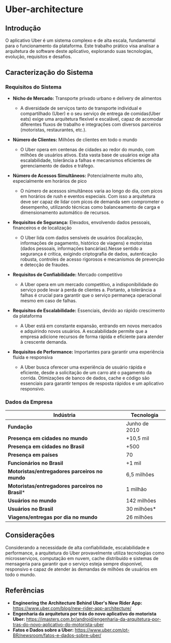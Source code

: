 # Uber-architecture
## Introdução

O aplicativo Uber é um sistema complexo e de alta escala, fundamental para o funcionamento da plataforma. Este trabalho prático visa analisar a arquitetura de software deste aplicativo, explorando suas tecnologias, evolução, requisitos e desafios.

## Caracterização do Sistema

### Requisitos do Sistema

*   **Nicho de Mercado:** Transporte privado urbano e delivery de alimentos
    - A diversidade de serviços tanto de transporte individual e compartilhado (Uber)  e o seu serviço de entrega de comidas(Uber eats) exige uma arquitetura flexível e escalável, capaz de acomodar diferentes fluxos de trabalho e integrações com diversos parceiros (motoristas, restaurantes, etc.).
    
*   **Número de Clientes:** Milhões de clientes em todo o mundo
    - O Uber opera em centenas de cidades ao redor do mundo, com milhões de usuários ativos. Esta vasta base de usuários exige alta escalabilidade, tolerância a falhas e mecanismos eficientes de gerenciamento de dados e tráfego.
  
*   **Número de Acessos Simultâneos:** Potencialmente muito alto, especialmente em horários de pico
    - O número de acessos simultâneos varia ao longo do dia, com picos em horários de rush e eventos especiais. Com isso a arquitetura deve ser capaz de lidar com picos de demanda sem comprometer o desempenho, utilizando técnicas como balanceamento de carga e dimensionamento automático de recursos.
  
*   **Requisitos de Segurança:** Elevados, envolvendo dados pessoais, financeiros e de localização
    - O Uber lida com dados sensíveis de usuários (localização, informações de pagamento, histórico de viagens) e motoristas (dados pessoais, informações bancárias).Nesse sentido a segurança é crítica, exigindo criptografia de dados, autenticação robusta, controles de acesso rigorosos e mecanismos de prevenção e detecção de fraudes.
      
*   **Requisitos de Confiabilidade:** Mercado competitivo
    - A Uber opera em um mercado  competitivo, a indisponibilidade do serviço pode levar à perda de clientes a. Portanto, a tolerância a falhas é crucial para garantir que o serviço permaneça operacional mesmo em caso de falhas.
      
*   **Requisitos de Escalabilidade:** Essenciais, devido ao rápido crescimento da plataforma
    - A Uber está em constante expansão, entrando em novos mercados e adquirindo novos usuários. A escalabilidade  permite que a empresa adicione recursos de forma rápida e eficiente para atender à crescente demanda.
      
*   **Requisitos de Performance:** Importantes para garantir uma experiência fluida e responsiva
    - A Uber busca oferecer uma experiência de usuário rápida e eficiente, desde a solicitação de um carro até o pagamento da corrida. Otimizações de banco de dados, cache e código são essenciais para garantir tempos de resposta rápidos e um aplicativo responsivo.

### Dados da Empresa

| Indústria               | Tecnologia      |
| --------------------- | ------------- |
| **Fundação**            | Junho de 2010   |
| **Presença em cidades no mundo** | +10,5 mil     |
| **Presença em cidades no Brasil** | +500          |
| **Presença em países**    | 70             |
| **Funcionários no Brasil** | +1 mil         |
| **Motoristas/entregadores parceiros no mundo** | 6,5 milhões   |
| **Motoristas/entregadores parceiros no Brasil*** | 1 milhão     |
| **Usuários no mundo**      | 142 milhões    |
| **Usuários no Brasil**    | 30 milhões\*   |
| **Viagens/entregas por dia no mundo** | 26 milhões    |

## Considerações
Considerando a necessidade de alta confiabilidade, escalabilidade e performance, a arquitetura do Uber provavelmente utiliza tecnologias como microsserviços, computação em nuvem, cache distribuído e sistemas de mensageria para garantir que o serviço esteja sempre disponível, responsivo e capaz de atender às demandas de milhões de usuários em todo o mundo.

## Referências

*   **Engineering the Architecture Behind Uber's New Rider App:** https://www.uber.com/blog/new-rider-app-architecture/
*   **Engenharia da arquitetura por trás do novo aplicativo do motorista Uber:** https://imasters.com.br/android/engenharia-da-arquitetura-por-tras-do-novo-aplicativo-do-motorista-uber
*   **Fatos e Dados sobre a Uber:** https://www.uber.com/pt-BR/newsroom/fatos-e-dados-sobre-uber/
